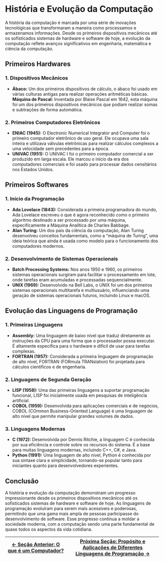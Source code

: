 # História e Evolução da Computação

A história da computação é marcada por uma série de inovações tecnológicas que transformaram a maneira como processamos e armazenamos informações. Desde os primeiros dispositivos mecânicos até os sofisticados sistemas de hardware e software de hoje, a evolução da computação reflete avanços significativos em engenharia, matemática e ciência da computação.

## Primeiros Hardwares

### 1. Dispositivos Mecânicos
- **Ábaco:** Um dos primeiros dispositivos de cálculo, o ábaco foi usado em várias culturas antigas para realizar operações aritméticas básicas.
**Máquina de Pascal:** Inventada por Blaise Pascal em 1642, esta máquina foi um dos primeiros dispositivos mecânicos que podiam realizar somas e subtrações de forma automática.

### 2. Primeiros Computadores Eletrônicos
- **ENIAC (1945):** O Electronic Numerical Integrator and Computer foi o primeiro computador eletrônico de uso geral. Ele ocupava uma sala inteira e utilizava válvulas eletrônicas para realizar cálculos complexos a uma velocidade sem precedentes para a época.
- **UNIVAC (1951):** O UNIVAC I foi o primeiro computador comercial a ser produzido em larga escala. Ele marcou o início da era dos computadores comerciais e foi usado para processar dados censitários nos Estados Unidos.

## Primeiros Softwares

### 1. Início da Programação
- **Ada Lovelace (1843):** Considerada a primeira programadora do mundo, Ada Lovelace escreveu o que é agora reconhecido como o primeiro algoritmo destinado a ser processado por uma máquina, especificamente a Máquina Analítica de Charles Babbage.
- **Alan Turing:** Um dos pais da ciência da computação, Alan Turing desenvolveu conceitos fundamentais, como a “máquina de Turing”, uma ideia teórica que ainda é usada como modelo para o funcionamento dos computadores modernos.

### 2. Desenvolvimento de Sistemas Operacionais
- **Batch Processing Systems:** Nos anos 1950 e 1960, os primeiros sistemas operacionais surgiram para facilitar o processamento em lote, onde tarefas eram acumuladas e processadas sequencialmente.
- **UNIX (1969):** Desenvolvido na Bell Labs, o UNIX foi um dos primeiros sistemas operacionais multitarefa e multiusuário, influenciando uma geração de sistemas operacionais futuros, incluindo Linux e macOS.

## Evolução das Linguagens de Programação

### 1. Primeiras Linguagens
- **Assembly:** Uma linguagem de baixo nível que traduz diretamente as instruções da CPU para uma forma que o processador possa executar. É altamente específica para o hardware e difícil de usar para tarefas complexas.
- **FORTRAN (1957):** Considerada a primeira linguagem de programação de alto nível, FORTRAN (FORmula TRANslation) foi projetada para cálculos científicos e de engenharia.

### 2. Linguagens de Segunda Geração
- **LISP (1958):** Uma das primeiras linguagens a suportar programação funcional, LISP foi inicialmente usada em pesquisas de inteligência artificial.
- **COBOL (1959):** Desenvolvida para aplicações comerciais e de negócios, COBOL (COmmon Business-Oriented Language) é uma linguagem de alto nível que permite manipular grandes volumes de dados.

### 3. Linguagens Modernas
- **C (1972):** Desenvolvida por Dennis Ritchie, a linguagem C é conhecida por sua eficiência e controle sobre os recursos do sistema. É a base para muitas linguagens modernas, incluindo C++, C#, e Java.
- **Python (1991):** Uma linguagem de alto nível, Python é conhecida por sua sintaxe clara e simplicidade, tornando-se popular tanto para iniciantes quanto para desenvolvedores experientes.

## Conclusão

A história e evolução da computação demonstram um progresso impressionante desde os primeiros dispositivos mecânicos até os sofisticados sistemas de hardware e software de hoje. As linguagens de programação evoluíram para serem mais acessíveis e poderosas, permitindo que uma gama mais ampla de pessoas participasse do desenvolvimento de software. Esse progresso continua a moldar a sociedade moderna, com a computação sendo uma parte fundamental de quase todos os aspectos da vida cotidiana.

| [← Seção Anterior: O que é um Computador?](https://github.com/ArturColen/Pre-AEDS1-Workshop/blob/main/materiais/00-historia-da-computacao-e-conceitos-basicos/00.01-o-que-e-um-computador.md) | [Próxima Seção: Propósito e Aplicações de Diferentes Linguagens de Programação →](https://github.com/ArturColen/Pre-AEDS1-Workshop/blob/main/materiais/00-historia-da-computacao-e-conceitos-basicos/00.03-proposito%20e-aplicacoes-de-diferentes-linguagens-de-programacao.md) |
|---------------------------|------------------------------------------------------|